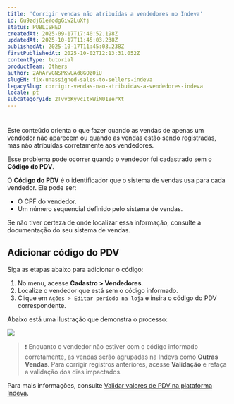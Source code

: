 ```yaml
---
title: 'Corrigir vendas não atribuídas a vendedores no Indeva'
id: 6u9zdj61eYodgGiw2LuXfj
status: PUBLISHED
createdAt: 2025-09-17T17:40:52.198Z
updatedAt: 2025-10-17T11:45:03.238Z
publishedAt: 2025-10-17T11:45:03.238Z
firstPublishedAt: 2025-10-02T12:13:31.052Z
contentType: tutorial
productTeam: Others
author: 2AhArvGNSPKwUAd8GOz0iU
slugEN: fix-unassigned-sales-to-sellers-indeva
legacySlug: corrigir-vendas-nao-atribuidas-a-vendedores-indeva
locale: pt
subcategoryId: 2TvvbKyvcItxWiM018erXt
---
```


# 

Este conteúdo orienta o que fazer quando as vendas de apenas um vendedor não aparecem ou quando as vendas estão sendo registradas, mas não atribuídas corretamente aos vendedores.

Esse problema pode ocorrer quando o vendedor foi cadastrado sem o **Código do PDV**.

O **Código do PDV** é o identificador que o sistema de vendas usa para cada vendedor. Ele pode ser:

- O CPF do vendedor.  
- Um número sequencial definido pelo sistema de vendas.  

Se não tiver certeza de onde localizar essa informação, consulte a documentação do seu sistema de vendas.

## Adicionar código do PDV

Siga as etapas abaixo para adicionar o código:

1. No menu, acesse **Cadastro > Vendedores**.  
2. Localize o vendedor que está sem o código informado.  
3. Clique em `Ações > Editar período na loja` e insira o código do PDV correspondente.

Abaixo está uma ilustração que demonstra o processo:

![](https://raw.githubusercontent.com/vtexdocs/help-center-content/refs/heads/main/docs/pt/tutorials/indeva-by-vtex/atualiza%C3%A7%C3%A3o-de-vendas-com-pdv/erp/corrigir-vendas-nao-atribuidas-a-vendedores-indeva_1.gif)

> ❗ Enquanto o vendedor não estiver com o código informado corretamente, as vendas serão agrupadas na Indeva como **Outras Vendas**. Para corrigir registros anteriores, acesse **Validação** e refaça a validação dos dias impactados.

Para mais informações, consulte [Validar valores de PDV na plataforma Indeva](/pt/tutorial/validar-valores-de-pdv-na-plataforma-indeva--5GRLWlRabZKTm3Ina5PpI7).

